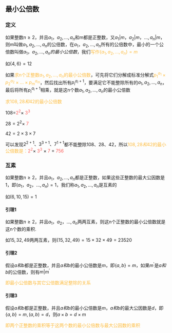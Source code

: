 ## 最小公倍数

### 定义

如果整数$n\geq 2$，并且$a_1，a_2,...,a_n$和m都是正整数，又$a_1|m，a_2|m，...,a_n|m$，则m叫做$a_1,a_2,...,a_n$的公倍数，在$a_1，a_2,...,a_n$所有的公倍数中，最小的一个公倍数叫做$a_1，a_2,...,a_n的最小公倍数$，我们<font color="#FDBC40">写作$\{a_1,a_2,...,a_n\}=m$</font>

如$\{4,6\}=12$

如果<font color="#FDBC40">求n个正整数$a_1,a_2,...,a_n$的最小公倍数</font>，可先将它们分解成标准分解式<font color="#FDBC40">$p_1^{a_1} \times p_2^{a_2} \times ... \times p_m^{a_m}$</font>，然后找出所有$p_i^{a_i+1}$，要满足它不能整除所有的$a_1,a_2,...,a_n$，最后将所有$p_i^{a_i+1}$相乘，就是这n个数$a_1,a_2,...,a_n$的最小公倍数

<font color="#FDBC40">求$108,28和42$的最小公倍数</font>

$108=$<font color="#FC605C">$2^2$</font>$\times$ <font color="#FC605C">$3^3$</font>

$28=2^2\times$ <font color="#FC605C">$7$</font>

$42=2\times 3 \times 7$

可以发现$2^{2+1}、3^{3+1}、7^{1+1}$都不能整除$108、28、42$，所以<font color="#FDBC40">$108,28和42$的最小公倍数是：</font><font color="#FC605C">$2^2$</font>$\times$ <font color="#FC605C">$3^3$</font> $\times$ <font color="#FC605C">$7$</font> = <font color="#FC605C">$756$</font>

 ### 互素

如果整数$n\geq 2$，并且$a_1，a_2,...,a_n$都是正整数，如果这些正整数的最大公因数是1，即$(a_1，a_2，...,a_n)=1$，我们称$a_1,a_2,...,a_n$是互素的

如$(6, 10, 15)=1$

#### 引理1

如果整数$n\geq 2$，并且$a_1，a_2，...,a_n$两两互素，则这n个正整数的最小公倍数就是这n个数的乘积.

如$15,32,49$两两互素，则$\{15,32,49\}=15 \times 32 \times 49 = 23520$

#### 引理2

假设$a和b$都是正整数，并且$a和b$的最小公倍数是$m$，即$\{a,b\}=m$，如果$m^{'}$是$a和b$的公倍数，则有$m|m^{'}$

<font color="#FDBC40">即最小公倍数与其它公倍数满足整除的关系</font>

#### 引理3

假设$a和b$都是正整数，并且$a和b$的最小公倍数是$m$，$a和b$的最大公因数是$d$，即$\{a,b\}=m,(a,b)=d$，则$a\times b = d\times m$

<font color="#FDBC40">即两个正整数的乘积等于这两个数的最小公倍数与最大公因数的乘积</font>





